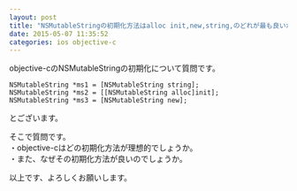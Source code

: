 ```yaml
---
layout: post
title: "NSMutableStringの初期化方法はalloc init,new,string,のどれが最も良いか？"
date: 2015-05-07 11:35:52
categories: ios objective-c
---
```

<p>objective-cのNSMutableStringの初期化について質問です。</p>

<pre><code>NSMutableString *ms1 = [NSMutableString string];
NSMutableString *ms2 = [[NSMutableString alloc]init];
NSMutableString *ms3 = [NSMutableString new];
</code></pre>

<p>とございます。</p>

<p>そこで質問です。<br>
・objective-cはどの初期化方法が理想的でしょうか。<br>
・また、なぜその初期化方法が良いのでしょうか。</p>

<p>以上です、よろしくお願いします。</p>
